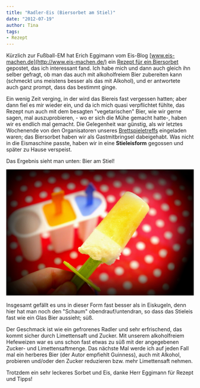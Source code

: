 ```yaml
---
title: "Radler-Eis (Biersorbet am Stiel)"
date: "2012-07-19" 
author: Tina
tags:
- Rezept
---
```


Kürzlich zur Fußball-EM hat Erich Eggimann vom Eis-Blog [www.eis-machen.de](http://www.eis-machen.de/) ein [Rezept für ein Biersorbet](http://www.eis-machen.de/2012/06/eis-rezept-bier-sorbet-mit-oder-ohne-eismaschine/) gepostet, das ich interessant fand. Ich habe mich und dann auch gleich ihn selber gefragt, ob man das auch mit alkoholfreiem Bier zubereiten kann (schmeckt uns meistens besser als das mit Alkohol), und er antwortete auch ganz prompt, dass das bestimmt ginge.

Ein wenig Zeit verging, in der wird das Biereis fast vergessen hatten; aber dann fiel es mir wieder ein, und da ich mich quasi verpflichtet fühlte, das Rezept nun auch mit dem besagten "vegetarischen" Bier, wie wir gerne sagen, mal auszuprobieren, - wo er sich die Mühe gemacht hatte-, haben wir es endlich mal gemacht. Die Gelegenheit war günstig, als wir letztes Wochenende von den Organisatoren unseres [Brettspieletreffs](http://spieletreff-neuwied.de) eingeladen waren; das Biersorbet haben wir als Gastmitbringsel dabeigehabt. Was nicht in die Eismaschine passte, haben wir in eine **Stieleisform** gegossen und später zu Hause verspeist.

Das Ergebnis sieht man unten: Bier am Stiel!

![Bier am Stiel](images/igp9343.jpg)

Insgesamt gefällt es uns in dieser Form fast besser als in Eiskugeln, denn hier hat man noch den "Schaum" obendrauf/untendran, so dass das Stieleis fast wie ein Glas Bier aussieht; süß.

Der Geschmack ist wie ein gefrorenes Radler und sehr erfrischend, das kommt sicher durch Limettensaft und Zucker. Mit unserem alkoholfreiem Hefeweizen war es uns schon fast etwas zu süß mit der angegebenen Zucker- und Limettensaftmenge. Das nächste Mal werde ich auf jeden Fall mal ein herberes Bier (der Autor empfiehlt Guinness), auch mit Alkohol, probieren und/oder den Zucker reduzieren bzw. mehr Limettensaft nehmen.

Trotzdem ein sehr leckeres Sorbet und Eis, danke Herr Eggimann für Rezept und Tipps!
